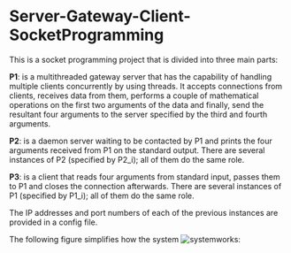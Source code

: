 # Server-Gateway-Client-SocketProgramming

This is a socket programming project that is divided into three main parts:

**P1**: is a multithreaded gateway server that has the capability of handling multiple clients concurrently by using threads. It accepts connections from clients, receives data from them, performs a couple of mathematical operations on the first two arguments of the data and finally, send the resultant four arguments to the server specified by the third and fourth arguments.

**P2**: is a daemon server waiting to be contacted by P1 and prints the four arguments received from P1 on the standard output. There are several instances of P2 (specified by P2_i); all of them do the same role.

**P3**: is a client that reads four arguments from standard input, passes them to P1 and closes the connection afterwards. There are several instances of P1 (specified by P1_i); all of them do the same role.

The IP addresses and port numbers of each of the previous instances are provided in a config file.

The following figure simplifies how the system ![system](C:\Users\Karim\Desktop\Socket\system.PNG)works: